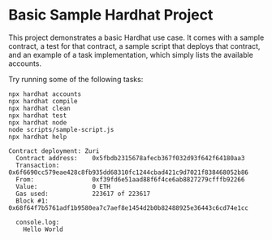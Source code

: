 # Basic Sample Hardhat Project

This project demonstrates a basic Hardhat use case. It comes with a sample contract, a test for that contract, a sample script that deploys that contract, and an example of a task implementation, which simply lists the available accounts.

Try running some of the following tasks:

```shell
npx hardhat accounts
npx hardhat compile
npx hardhat clean
npx hardhat test
npx hardhat node
node scripts/sample-script.js
npx hardhat help
```

```shell
Contract deployment: Zuri
  Contract address:    0x5fbdb2315678afecb367f032d93f642f64180aa3
  Transaction:         0x6f6690cc579eae428c8fb935dd68310fc1244cbad421c9d7021f838468052b86
  From:                0xf39fd6e51aad88f6f4ce6ab8827279cfffb92266
  Value:               0 ETH
  Gas used:            223617 of 223617
  Block #1:            0x68f64f7b5761adf1b9580ea7c7aef8e1454d2b0b82488925e36443c6cd74e1cc

  console.log:
    Hello World
```